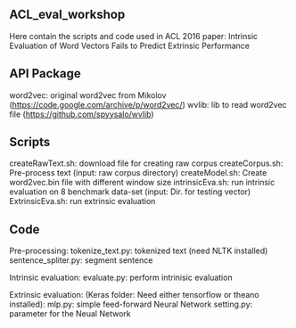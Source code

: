 ## ACL_eval_workshop

Here contain the scripts and code used in ACL 2016 paper:
Intrinsic Evaluation of Word Vectors Fails to Predict Extrinsic Performance

## API Package
word2vec: original word2vec from Mikolov (https://code.google.com/archive/p/word2vec/)
wvlib: lib to read word2vec file (https://github.com/spyysalo/wvlib)

## Scripts
createRawText.sh: download file for creating raw corpus
createCorpus.sh: Pre-process text (input: raw corpus directory)
createModel.sh: Create word2vec.bin file with different window size
intrinsicEva.sh: run intrinsic evaluation on 8 benchmark data-set (input: Dir. for testing vector)
ExtrinsicEva.sh: run extrinsic evaluation

## Code
Pre-processing:
tokenize_text.py: tokenized text (need NLTK installed)
sentence_spliter.py: segment sentence

Intrinsic evaluation:
evaluate.py: perform intrinisic evaluation

Extrinsic evaluation: (Keras folder: Need either tensorflow or theano installed):
mlp.py: simple feed-forward Neural Network
setting.py: parameter for the Neual Network
